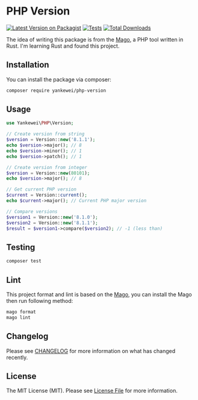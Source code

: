 # PHP Version

[![Latest Version on Packagist](https://img.shields.io/packagist/v/yankewei/php-version.svg?style=flat-square)](https://packagist.org/packages/yankewei/php-version)
[![Tests](https://img.shields.io/github/actions/workflow/status/yankewei/php-version/ci.yml?branch=main&label=tests&style=flat-square)](https://github.com/yankewei/php-version/actions/workflows/ci.yml)
[![Total Downloads](https://img.shields.io/packagist/dt/yankewei/php-version.svg?style=flat-square)](https://packagist.org/packages/yankewei/php-version)

The idea of writing this package is from the [Mago](https://github.com/carthage-software/mago), a PHP tool written in Rust. I'm learning Rust and found this project.

## Installation

You can install the package via composer:

```bash
composer require yankewei/php-version
```

## Usage

```php
use Yankewei\PHP\Version;

// Create version from string
$version = Version::new('8.1.1');
echo $version->major(); // 8
echo $version->minor(); // 1
echo $version->patch(); // 1

// Create version from integer
$version = Version::new(80101);
echo $version->major(); // 8

// Get current PHP version
$current = Version::current();
echo $current->major(); // Current PHP major version

// Compare versions
$version1 = Version::new('8.1.0');
$version2 = Version::new('8.1.1');
$result = $version1->compare($version2); // -1 (less than)
```

## Testing

```bash
composer test
```

## Lint
This project format and lint is based on the [Mago](https://github.com/carthage-software/mago), you can install the Mago then run following method:
```bash
mago format
mago lint
```

## Changelog

Please see [CHANGELOG](CHANGELOG.md) for more information on what has changed recently.

## License

The MIT License (MIT). Please see [License File](LICENSE.md) for more information.
